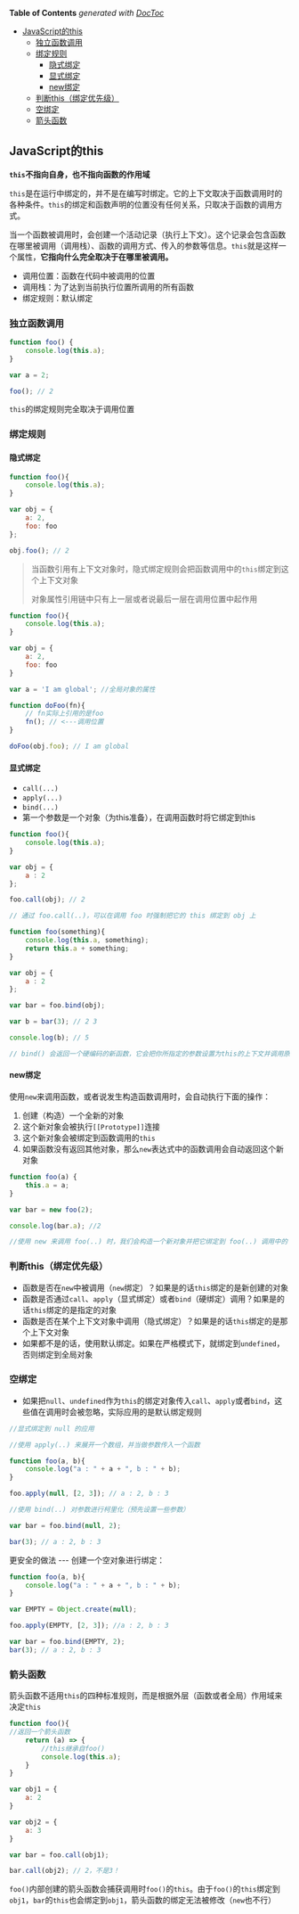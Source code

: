 <!-- START doctoc generated TOC please keep comment here to allow auto update -->
<!-- DON'T EDIT THIS SECTION, INSTEAD RE-RUN doctoc TO UPDATE -->
**Table of Contents**  *generated with [DocToc](https://github.com/thlorenz/doctoc)*

- [JavaScript的this](#javascript%E7%9A%84this)
  - [独立函数调用](#%E7%8B%AC%E7%AB%8B%E5%87%BD%E6%95%B0%E8%B0%83%E7%94%A8)
  - [绑定规则](#%E7%BB%91%E5%AE%9A%E8%A7%84%E5%88%99)
    - [隐式绑定](#%E9%9A%90%E5%BC%8F%E7%BB%91%E5%AE%9A)
    - [显式绑定](#%E6%98%BE%E5%BC%8F%E7%BB%91%E5%AE%9A)
    - [new绑定](#new%E7%BB%91%E5%AE%9A)
  - [判断this（绑定优先级）](#%E5%88%A4%E6%96%ADthis%EF%BC%88%E7%BB%91%E5%AE%9A%E4%BC%98%E5%85%88%E7%BA%A7%EF%BC%89)
  - [空绑定](#%E7%A9%BA%E7%BB%91%E5%AE%9A)
  - [箭头函数](#%E7%AE%AD%E5%A4%B4%E5%87%BD%E6%95%B0)

<!-- END doctoc generated TOC please keep comment here to allow auto update -->

## JavaScript的this

**`this`不指向自身，也不指向函数的作用域**

`this`是在运行中绑定的，并不是在编写时绑定。它的上下文取决于函数调用时的各种条件。`this`的绑定和函数声明的位置没有任何关系，只取决于函数的调用方式。

当一个函数被调用时，会创建一个活动记录（执行上下文）。这个记录会包含函数在哪里被调用（调用栈）、函数的调用方式、传入的参数等信息。`this`就是这样一个属性，**它指向什么完全取决于在哪里被调用。**

- 调用位置：函数在代码中被调用的位置
- 调用栈：为了达到当前执行位置所调用的所有函数
- 绑定规则：默认绑定

### 独立函数调用

```js
function foo() {
	console.log(this.a);
}

var a = 2;

foo(); // 2
```

`this`的绑定规则完全取决于调用位置

### 绑定规则

#### 隐式绑定

```js
function foo(){
	console.log(this.a);
}

var obj = {
	a: 2,
	foo: foo
};

obj.foo(); // 2
```

> 当函数引用有上下文对象时，隐式绑定规则会把函数调用中的`this`绑定到这个上下文对象
>
> 对象属性引用链中只有上一层或者说最后一层在调用位置中起作用


```js
function foo(){
	console.log(this.a);
}

var obj = {
	a: 2,
	foo: foo
}

var a = 'I am global'; //全局对象的属性

function doFoo(fn){
	// fn实际上引用的是foo
	fn(); // <---调用位置
}

doFoo(obj.foo); // I am global
```

#### 显式绑定

- `call(...)`
- `apply(...)`
- `bind(...)`
- 第一个参数是一个对象（为this准备），在调用函数时将它绑定到this

```js
function foo(){
	console.log(this.a);
}

var obj = {
	a : 2
};

foo.call(obj); // 2

// 通过 foo.call(..)，可以在调用 foo 时强制把它的 this 绑定到 obj 上

function foo(something){
	console.log(this.a, something);
	return this.a + something;
}

var obj = {
	a : 2
};

var bar = foo.bind(obj);

var b = bar(3); // 2 3

console.log(b); // 5

// bind() 会返回一个硬编码的新函数，它会把你所指定的参数设置为this的上下文并调用原始函数
```

#### new绑定

使用`new`来调用函数，或者说发生构造函数调用时，会自动执行下面的操作：

1. 创建（构造）一个全新的对象
2. 这个新对象会被执行`[[Prototype]]`连接
3. 这个新对象会被绑定到函数调用的`this`
4. 如果函数没有返回其他对象，那么`new`表达式中的函数调用会自动返回这个新对象

```js
function foo(a) {
	this.a = a;
}

var bar = new foo(2);

console.log(bar.a); //2

//使用 new 来调用 foo(..) 时，我们会构造一个新对象并把它绑定到 foo(..) 调用中的 this 上
```

### 判断this（绑定优先级）

- 函数是否在`new`中被调用（`new`绑定）？如果是的话`this`绑定的是新创建的对象
- 函数是否通过`call`、`apply`（显式绑定）或者`bind`（硬绑定）调用？如果是的话`this`绑定的是指定的对象
- 函数是否在某个上下文对象中调用（隐式绑定）？如果是的话`this`绑定的是那个上下文对象
- 如果都不是的话，使用默认绑定。如果在严格模式下，就绑定到`undefined`，否则绑定到全局对象

### 空绑定

- 如果把`null`、`undefined`作为`this`的绑定对象传入`call`、`apply`或者`bind`，这些值在调用时会被忽略，实际应用的是默认绑定规则

```js
//显式绑定到 null 的应用

//使用 apply(..) 来展开一个数组，并当做参数传入一个函数

function foo(a, b){
	console.log("a : " + a + ", b : " + b);
}

foo.apply(null, [2, 3]); // a : 2, b : 3

//使用 bind(..) 对参数进行柯里化（预先设置一些参数）

var bar = foo.bind(null, 2);

bar(3); // a : 2, b : 3
```

更安全的做法 --- 创建一个空对象进行绑定：

```js
function foo(a, b){
	console.log("a : " + a + ", b : " + b);
}

var EMPTY = Object.create(null);

foo.apply(EMPTY, [2, 3]); //a : 2, b : 3

var bar = foo.bind(EMPTY, 2);
bar(3); // a : 2, b : 3
```

### 箭头函数

箭头函数不适用`this`的四种标准规则，而是根据外层（函数或者全局）作用域来决定`this`

```js
function foo(){
//返回一个箭头函数
	return (a) => {
		//this继承自foo()
		console.log(this.a);
	}
}

var obj1 = {
	a: 2
}

var obj2 = {
	a: 3
}

var bar = foo.call(obj1);

bar.call(obj2); // 2，不是3！
```

`foo()`内部创建的箭头函数会捕获调用时`foo()`的`this`。由于`foo()`的`this`绑定到`obj1`，`bar`的`this`也会绑定到`obj1`，箭头函数的绑定无法被修改（`new`也不行）
